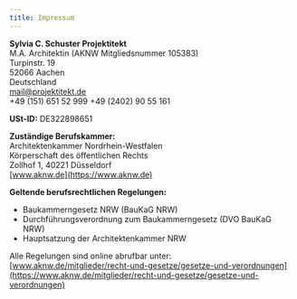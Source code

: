 ```yaml
---
title: Impressum
---
```


**Sylvia C. Schuster Projektitekt**<br>
M.A. Architektin (AKNW Mitgliedsnummer 105383)<br>
Turpinstr. 19<br>
52066 Aachen<br>
Deutschland<br>
[mail@projektitekt.de](mailto:mail@projektitekt.de)<br>
+49 (151) 651 52 999
+49 (2402) 90 55 161

**USt-ID:** DE322898651

**Zuständige Berufskammer:**<br>
Architektenkammer Nordrhein-Westfalen<br>
Körperschaft des öffentlichen Rechts<br>
Zollhof 1, 40221 Düsseldorf<br>
[www.aknw.de](https://www.aknw.de)

**Geltende berufsrechtlichen Regelungen:**

- Baukammerngesetz NRW (BauKaG NRW)
- Durchführungsverordnung zum Baukammerngesetz (DVO BauKaG NRW)
- Hauptsatzung der Architektenkammer NRW

Alle Regelungen sind online abrufbar unter:<br>
[www.aknw.de/mitglieder/recht-und-gesetze/gesetze-und-verordnungen](https://www.aknw.de/mitglieder/recht-und-gesetze/gesetze-und-verordnungen)
